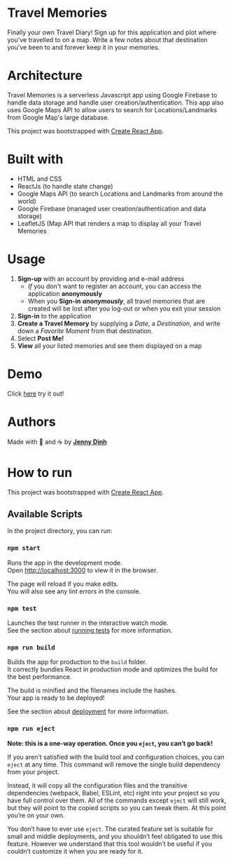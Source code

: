 # Travel Memories
Finally your own Travel Diary! Sign up for this application and plot where you've travelled to on a map. Write a few notes about that destination you've been to and forever keep it in your memories.

# Architecture

Travel Memories is a serverless Javascript app using Google Firebase to handle data storage and handle user creation/authentication. This app also uses Google Maps API to allow users to search for Locations/Landmarks from Google Map's large database.

This project was bootstrapped with [Create React App](https://github.com/facebook/create-react-app).

# Built with

- HTML and CSS
- ReactJs (to handle state change)
- Google Maps API (to search Locations and Landmarks from around the world)
- Google Firebase  (managed user creation/authentication and data storage)
- LeafletJS (Map API that renders a map to display all your Travel Memories

# Usage

1. **Sign-up** with an account by providing and e-mail address
    * *If* you don't want to register an account, you can access the application **anonymously** 
    * When you **Sign-in** ***anonymously***, all travel memories that are created will be lost after you log-out or when you exit your session
2. **Sign-in** to the application
3. **Create a Travel Memory** by supplying a *Date*, a *Destination*, and write down a *Favorite Moment* from that destination. 
4. Select **Post Me!**
5. **View** all your listed memories and see them displayed on a map

# Demo
Click [here](https://thatjenster.github.io/projectFiveSoloReact/) try it out!

# Authors

Made with 💌 and ☕ by **[Jenny Dinh](https://github.com/thatjenster)** 

# How to run

This project was bootstrapped with [Create React App](https://github.com/facebook/create-react-app).

## Available Scripts

In the project directory, you can run:

### `npm start`

Runs the app in the development mode.<br />
Open [http://localhost:3000](http://localhost:3000) to view it in the browser.

The page will reload if you make edits.<br />
You will also see any lint errors in the console.

### `npm test`

Launches the test runner in the interactive watch mode.<br />
See the section about [running tests](https://facebook.github.io/create-react-app/docs/running-tests) for more information.

### `npm run build`

Builds the app for production to the `build` folder.<br />
It correctly bundles React in production mode and optimizes the build for the best performance.

The build is minified and the filenames include the hashes.<br />
Your app is ready to be deployed!

See the section about [deployment](https://facebook.github.io/create-react-app/docs/deployment) for more information.

### `npm run eject`

**Note: this is a one-way operation. Once you `eject`, you can’t go back!**

If you aren’t satisfied with the build tool and configuration choices, you can `eject` at any time. This command will remove the single build dependency from your project.

Instead, it will copy all the configuration files and the transitive dependencies (webpack, Babel, ESLint, etc) right into your project so you have full control over them. All of the commands except `eject` will still work, but they will point to the copied scripts so you can tweak them. At this point you’re on your own.

You don’t have to ever use `eject`. The curated feature set is suitable for small and middle deployments, and you shouldn’t feel obligated to use this feature. However we understand that this tool wouldn’t be useful if you couldn’t customize it when you are ready for it.

